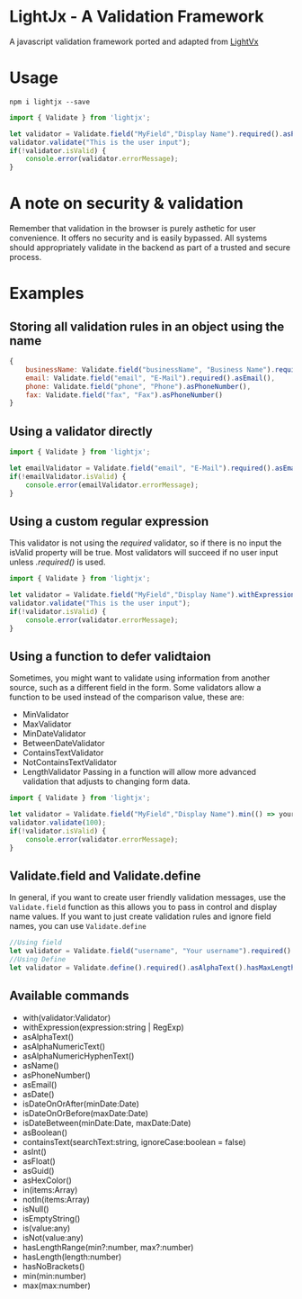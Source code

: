# LightJx - A Validation Framework

A javascript validation framework ported and adapted from [LightVx](https://github.com/TjWheeler/LightVx)

# Usage

```node
npm i lightjx --save
```
```javascript
import { Validate } from 'lightjx';

let validator = Validate.field("MyField","Display Name").required().asPhoneNumber();
validator.validate("This is the user input");
if(!validator.isValid) {
    console.error(validator.errorMessage);
}
```

# A note on security & validation

Remember that validation in the browser is purely asthetic for user convenience. It offers no security and is easily bypassed.
All systems should appropriately validate in the backend as part of a trusted and secure process.

# Examples

## Storing all validation rules in an object using the name

```javascript
{
    businessName: Validate.field("businessName", "Business Name").required().asAlphaNumericHyphenText(),
    email: Validate.field("email", "E-Mail").required().asEmail(),
    phone: Validate.field("phone", "Phone").asPhoneNumber(),
    fax: Validate.field("fax", "Fax").asPhoneNumber()
}
```

## Using a validator directly

```javascript
import { Validate } from 'lightjx';

let emailValidator = Validate.field("email", "E-Mail").required().asEmail().validate("yourEmail@address");
if(!emailValidator.isValid) {
    console.error(emailValidator.errorMessage);
}
```

## Using a custom regular expression
This validator is not using the _required_ validator, so if there is no input the isValid property will be true.
Most validators will succeed if no user input unless *.required()* is used.

```javascript
import { Validate } from 'lightjx';

let validator = Validate.field("MyField","Display Name").withExpression(/^[a-zA-Z0-9]{1,}$/);
validator.validate("This is the user input");
if(!validator.isValid) {
    console.error(validator.errorMessage);
}
```

## Using a function to defer validtaion
Sometimes, you might want to validate using information from another source, such as a different field in the form.  Some validators allow a function to be used instead of the comparison value, these are:
- MinValidator
- MaxValidator
- MinDateValidator
- BetweenDateValidator
- ContainsTextValidator
- NotContainsTextValidator
- LengthValidator
Passing in a function will allow more advanced validation that adjusts to changing form data.

```javascript
import { Validate } from 'lightjx';

let validator = Validate.field("MyField","Display Name").min(() => yourFormState.values.minCapacity);
validator.validate(100);
if(!validator.isValid) {
    console.error(validator.errorMessage);
}
```

## Validate.field and Validate.define
In general, if you want to create user friendly validation messages, use the `Validate.field` function as this allows you to pass in control and display name values.
If you want to just create validation rules and ignore field names, you can use `Validate.define`

```javascript
//Using field
let validator = Validate.field("username", "Your username").required().asAlphaText().hasMaxLength(5);
//Using Define
let validator = Validate.define().required().asAlphaText().hasMaxLength(5);
```

## Available commands

- with(validator:Validator)
- withExpression(expression:string | RegExp)
- asAlphaText()
- asAlphaNumericText()
- asAlphaNumericHyphenText()
- asName()
- asPhoneNumber()
- asEmail()
- asDate()
- isDateOnOrAfter(minDate:Date)
- isDateOnOrBefore(maxDate:Date)
- isDateBetween(minDate:Date, maxDate:Date)
- asBoolean()
- containsText(searchText:string, ignoreCase:boolean = false)
- asInt()
- asFloat()
- asGuid()
- asHexColor()
- in(items:Array<any>)
- notIn(items:Array<any>)
- isNull()
- isEmptyString()
- is(value:any)
- isNot(value:any)
- hasLengthRange(min?:number, max?:number)
- hasLength(length:number)
- hasNoBrackets()
- min(min:number)
- max(max:number)